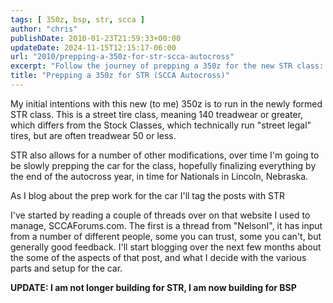 ```yaml
---
tags: [ 350z, bsp, str, scca ]
author: "chris"
publishDate: 2010-01-23T21:59:33+00:00
updateDate: 2024-11-15T12:15:17-06:00
url: "2010/prepping-a-350z-for-str-scca-autocross"
excerpt: "Follow the journey of prepping a 350z for the new STR class: from initial plans, reading threads, to final preparations for the autocross Nationals."
title: "Prepping a 350z for STR (SCCA Autocross)"
---
```


My initial intentions with this new (to me) 350z is to run in the newly formed STR class. This is a street tire class, meaning 140 treadwear or greater, which differs from the Stock Classes, which technically run "street legal" tires, but are often treadwear 50 or less. 

STR also allows for a number of other modifications, over time I'm going to be slowly prepping the car for the class, hopefully finalizing everything by the end of the autocross year, in time for Nationals in Lincoln, Nebraska.

As I blog about the prep work for the car I'll tag the posts with STR 

I've started by reading a couple of threads over on that website  I used to manage, SCCAForums.com. The first is a thread from "NelsonI", it has input from a number of different people, some you can trust, some you can't, but generally good feedback. I'll start blogging over the next few months about the some of the aspects of that post, and what I decide with the various parts and setup for the car.

**UPDATE: I am not longer building for STR, I am now building for BSP**
